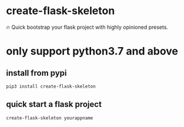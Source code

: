 # create-flask-skeleton

🔥 Quick bootstrap your flask project with highly opinioned presets.

# only support python3.7 and above

## install from pypi

    pip3 install create-flask-skeleton

## quick start a flask project

    create-flask-skeleton yourappname


